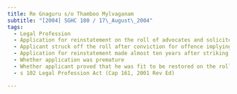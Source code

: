 ```yaml
---
title: Re Gnaguru s/o Thamboo Mylvaganam 
subtitle: "[2004] SGHC 180 / 17\_August\_2004"
tags:
  - Legal Profession
  - Application for reinstatement on the roll of advocates and solicitors
  - Applicant struck off the roll after conviction for offence implying defect of character which made him unfit for legal profession
  - Application for reinstatement made almost ten years after striking off
  - Whether application was premature
  - Whether applicant proved that he was fit to be restored on the roll
  - s 102 Legal Profession Act (Cap 161, 2001 Rev Ed)

---
```


